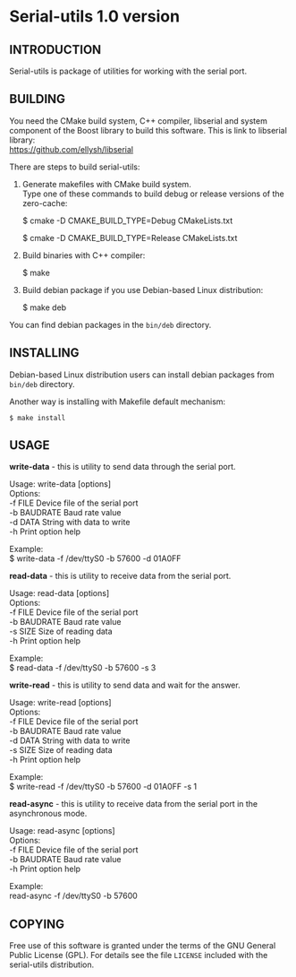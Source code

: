 Serial-utils 1.0 version
========================

INTRODUCTION
------------

Serial-utils is package of utilities for working with the serial port.

BUILDING
--------

You need the CMake build system, C++ compiler, libserial and system component of the Boost library to build this software.
This is link to libserial library:<br/>
https://github.com/ellysh/libserial

There are steps to build serial-utils:

1. Generate makefiles with CMake build system.<br/>
Type one of these commands to build debug or release versions of the zero-cache:

    $ cmake -D CMAKE_BUILD_TYPE=Debug CMakeLists.txt

    $ cmake -D CMAKE_BUILD_TYPE=Release CMakeLists.txt

2. Build binaries with C++ compiler:

    $ make

3. Build debian package if you use Debian-based Linux distribution:

    $ make deb

You can find debian packages in the `bin/deb` directory.

INSTALLING
----------

Debian-based Linux distribution users can install debian packages from
`bin/deb` directory.

Another way is installing with Makefile default mechanism:

    $ make install

USAGE
-----

**write-data** - this is utility to send data through the serial port.

Usage: write-data [options]<br/>
Options:<br/>
    -f FILE     Device file of the serial port<br/>
    -b BAUDRATE Baud rate value<br/>
    -d DATA     String with data to write<br/>
    -h      Print option help

Example:<br/>
    $ write-data -f /dev/ttyS0 -b 57600 -d 01A0FF

**read-data** - this is utility to receive data from the serial port.

Usage: read-data [options]<br/>
Options:<br/>
    -f FILE     Device file of the serial port<br/>
    -b BAUDRATE Baud rate value<br/>
    -s SIZE     Size of reading data<br/>
    -h      Print option help

Example:<br/>
    $ read-data -f /dev/ttyS0 -b 57600 -s 3

**write-read** - this is utility to send data and wait for the answer.

Usage: write-read [options]<br/>
Options:<br/>
    -f FILE     Device file of the serial port<br/>
    -b BAUDRATE Baud rate value<br/>
    -d DATA     String with data to write<br/>
    -s SIZE     Size of reading data<br/>
    -h      Print option help

Example:<br/>
    $ write-read -f /dev/ttyS0 -b 57600 -d 01A0FF -s 1

**read-async** - this is utility to receive data from the serial port in the asynchronous mode.

Usage: read-async [options]<br/>
Options:<br/>
    -f FILE     Device file of the serial port<br/>
    -b BAUDRATE Baud rate value<br/>
    -h      Print option help

Example:<br/>
    read-async -f /dev/ttyS0 -b 57600

COPYING
-------

Free use of this software is granted under the terms of the GNU General
Public License (GPL). For details see the file `LICENSE` included with the serial-utils distribution.
